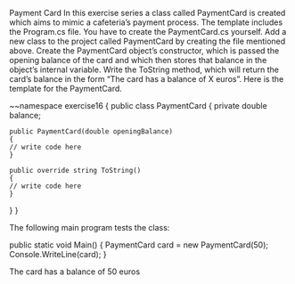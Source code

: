 Payment Card
In this exercise series a class called PaymentCard is created which aims to mimic a cafeteria’s payment process.
The template includes the Program.cs file. You have to create the PaymentCard.cs yourself.
Add a new class to the project called PaymentCard by creating the file mentioned above.
Create the PaymentCard object’s constructor, which is passed the opening balance of the card and which then stores that balance in the object’s internal variable.
Write the ToString method, which will return the card’s balance in the form “The card has a balance of X euros”.
Here is the template for the PaymentCard.

~~namespace exercise16
{
  public class PaymentCard
  {
	private double balance;

	public PaymentCard(double openingBalance)
	{
  	// write code here
	}

	public override string ToString()
	{
  	// write code here
	}
  }
}


The following main program tests the class:

public static void Main()
{
  PaymentCard card = new PaymentCard(50);
  Console.WriteLine(card);
}


The card has a balance of 50 euros

